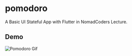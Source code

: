# pomodoro

A Basic UI Stateful App with Flutter in NomadCoders Lecture.

## Demo

![Pomodoro Gif](https://user-images.githubusercontent.com/64528476/229980482-98c44bc1-2fd2-4502-bd49-518d56db0943.gif)